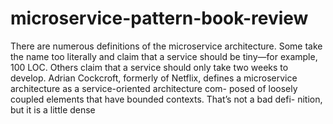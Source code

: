 # microservice-pattern-book-review

There are numerous definitions of the microservice architecture. Some take the name
too literally and claim that a service should be tiny—for example, 100 LOC. Others
claim that a service should only take two weeks to develop. Adrian Cockcroft, formerly
of Netflix, defines a microservice architecture as a service-oriented architecture com-
posed of loosely coupled elements that have bounded contexts. That’s not a bad defi-
nition, but it is a little dense
